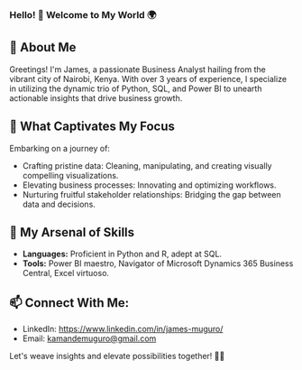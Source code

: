 ### Hello! 👋 Welcome to My World 🌍

## 🚀 About Me
Greetings! I'm James, a passionate Business Analyst hailing from the vibrant city of Nairobi, Kenya. With over 3 years of experience, I specialize in utilizing the dynamic trio of Python, SQL, and Power BI to unearth actionable insights that drive business growth.

## 🎯 What Captivates My Focus
Embarking on a journey of:
- Crafting pristine data: Cleaning, manipulating, and creating visually compelling visualizations.
- Elevating business processes: Innovating and optimizing workflows.
- Nurturing fruitful stakeholder relationships: Bridging the gap between data and decisions.

## 💼 My Arsenal of Skills
- **Languages:** Proficient in Python and R, adept at SQL.
- **Tools:** Power BI maestro, Navigator of Microsoft Dynamics 365 Business Central, Excel virtuoso.

## 📫 Connect With Me:
- LinkedIn: https://www.linkedin.com/in/james-muguro/
- Email: kamandemuguro@gmail.com

Let's weave insights and elevate possibilities together! 🚀✨

<!--
**Kamande-254/Kamande-254** is a ✨ _special_ ✨ repository because its `README.md` (this file) appears on your GitHub profile.

Here are some ideas to get you started:

- 🔭 I’m currently working on ...
- 🌱 I’m currently learning ...
- 👯 I’m looking to collaborate on ...
- 🤔 I’m looking for help with ...
- 💬 Ask me about ...
- 📫 How to reach me: ...
- 😄 Pronouns: ...
- ⚡ Fun fact: ...
-->
